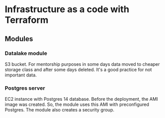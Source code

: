 # Infrastructure as a code with Terraform

## Modules

### Datalake module

S3 bucket. For mentorship purposes in some days data moved to cheaper storage class and after 
some days deleted. It's a good practice for not important data.

### Postgres server

EC2 instance with Postgres 14 database. Before the deployment, the AMI image was created. So, 
the module uses this AMI with preconfigured Postgres. The module also creates a security group.